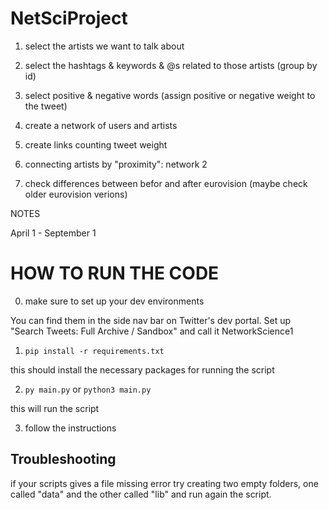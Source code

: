 # NetSciProject

1) select the artists we want to talk about

2) select the hashtags & keywords & @s related to those artists (group by id)

3) select positive & negative words (assign positive or negative weight to the tweet)

4) create a network of users and artists

5) create links counting tweet weight

6) connecting artists by "proximity": network 2

7) check differences between befor and after eurovision (maybe check older eurovision verions)
 
NOTES

April 1 - September 1

# HOW TO RUN THE CODE
0) make sure to set up your dev environments

You can find them in the side nav bar on Twitter's dev portal. Set up "Search Tweets: Full Archive / Sandbox" and call it NetworkScience1

1) `pip install -r requirements.txt`

this should install the necessary packages for running the script

2) `py main.py` or `python3 main.py`

this will run the script

3) follow the instructions

## Troubleshooting

if your scripts gives a file missing error try creating two empty folders, one called "data" and the other called "lib" and run again the script.